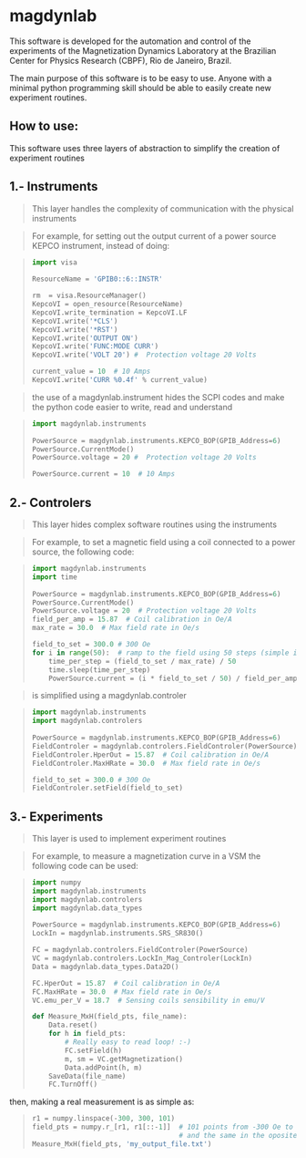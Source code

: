 # magdynlab

This software is developed for the automation and control of the experiments of the Magnetization Dynamics Laboratory at the Brazilian Center for Physics Research (CBPF), Rio de Janeiro, Brazil.

The main purpose of this software is to be easy to use.
Anyone with a minimal python programming skill should be able to easily create new experiment routines.

## How to use:

This software uses three layers of abstraction to simplify the creation of experiment routines

## 1.- Instruments
> This layer handles the complexity of communication with the physical instruments

> For example, for setting out the output current of a power source KEPCO instrument, instead of doing:

> ```python
> import visa
>  
> ResourceName = 'GPIB0::6::INSTR'
>
> rm  = visa.ResourceManager()
> KepcoVI = open_resource(ResourceName)
> KepcoVI.write_termination = KepcoVI.LF
> KepcoVI.write('*CLS')
> KepcoVI.write('*RST')
> KepcoVI.write('OUTPUT ON')
> KepcoVI.write('FUNC:MODE CURR')
> KepcoVI.write('VOLT 20') #  Protection voltage 20 Volts
>
> current_value = 10  # 10 Amps
> KepcoVI.write('CURR %0.4f' % current_value)
> ```

> the use of a magdynlab.instrument hides the SCPI codes and make the python code easier to write, read and understand

> ```python
> import magdynlab.instruments
>  
> PowerSource = magdynlab.instruments.KEPCO_BOP(GPIB_Address=6)
> PowerSource.CurrentMode()
> PowerSource.voltage = 20 #  Protection voltage 20 Volts
>
> PowerSource.current = 10  # 10 Amps
> ```

## 2.- Controlers
> This layer hides complex software routines using the instruments

> For example, to set a magnetic field using a coil connected to a power source, the following code:

> ```python
> import magdynlab.instruments
> import time
>  
> PowerSource = magdynlab.instruments.KEPCO_BOP(GPIB_Address=6)
> PowerSource.CurrentMode()
> PowerSource.voltage = 20  # Protection voltage 20 Volts
> field_per_amp = 15.87  # Coil calibration in Oe/A
> max_rate = 30.0  # Max field rate in Oe/s
>
> field_to_set = 300.0 # 300 Oe
> for i in range(50):  # ramp to the field using 50 steps (simple implementation)
>     time_per_step = (field_to_set / max_rate) / 50
>     time.sleep(time_per_step)
>     PowerSource.current = (i * field_to_set / 50) / field_per_amp
> ```

> is simplified using a magdynlab.controler

> ```python
> import magdynlab.instruments
> import magdynlab.controlers
>  
> PowerSource = magdynlab.instruments.KEPCO_BOP(GPIB_Address=6)
> FieldControler = magdynlab.controlers.FieldControler(PowerSource)
> FieldControler.HperOut = 15.87  # Coil calibration in Oe/A
> FieldControler.MaxHRate = 30.0  # Max field rate in Oe/s
>
> field_to_set = 300.0 # 300 Oe
> FieldControler.setField(field_to_set)
> ```

## 3.- Experiments
> This layer is used to implement experiment routines

> For example, to measure a magnetization curve in a VSM the following code can be used:

> ```python
> import numpy
> import magdynlab.instruments
> import magdynlab.controlers
> import magdynlab.data_types
>  
> PowerSource = magdynlab.instruments.KEPCO_BOP(GPIB_Address=6)
> LockIn = magdynlab.instruments.SRS_SR830()
>
> FC = magdynlab.controlers.FieldControler(PowerSource)
> VC = magdynlab.controlers.LockIn_Mag_Controler(LockIn)
> Data = magdynlab.data_types.Data2D()
>
> FC.HperOut = 15.87  # Coil calibration in Oe/A
> FC.MaxHRate = 30.0  # Max field rate in Oe/s
> VC.emu_per_V = 18.7  # Sensing coils sensibility in emu/V
>
> def Measure_MxH(field_pts, file_name):
>     Data.reset()
>     for h in field_pts:
>         # Really easy to read loop! :-)
>         FC.setField(h)
>         m, sm = VC.getMagnetization()
>         Data.addPoint(h, m)
>     SaveData(file_name)
>     FC.TurnOff()
> ```

then, making a real measurement is as simple as:

> ```python
> r1 = numpy.linspace(-300, 300, 101)
> field_pts = numpy.r_[r1, r1[::-1]]  # 101 points from -300 Oe to 300 Oe
>                                     # and the same in the oposite direction
> Measure_MxH(field_pts, 'my_output_file.txt')
> ```
